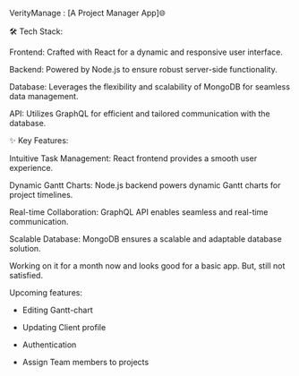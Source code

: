VerityManage : [A Project Manager App]🌐

🛠️ Tech Stack:

Frontend: Crafted with React for a dynamic and responsive user interface.

Backend: Powered by Node.js to ensure robust server-side functionality.

Database: Leverages the flexibility and scalability of MongoDB for seamless data management.

API: Utilizes GraphQL for efficient and tailored communication with the database.


✨ Key Features:

Intuitive Task Management: React frontend provides a smooth user experience.

Dynamic Gantt Charts: Node.js backend powers dynamic Gantt charts for project timelines.

Real-time Collaboration: GraphQL API enables seamless and real-time communication.

Scalable Database: MongoDB ensures a scalable and adaptable database solution.

Working on it for a month now and looks good for a basic app. But, still not satisfied.


Upcoming features:

- Editing Gantt-chart
  
- Updating Client profile
  
- Authentication
  
- Assign Team members to projects
